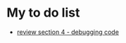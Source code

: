 # My to do list

- [review section 4 - debugging code ](../04.Section4.Improved-Development-Workflow-and-Debug/42.Module-Introduction/notes.md)
